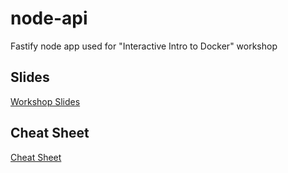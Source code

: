 # node-api

Fastify node app used for "Interactive Intro to Docker" workshop

## Slides

[Workshop Slides](https://docs.google.com/presentation/d/1qU_pTWkxLdZ2kfkvAEgsNpQuvFChlzTGO17k5QTDX7U/edit?usp=sharing)

## Cheat Sheet

[Cheat Sheet](https://docs.google.com/document/d/1PazHULdCCTDTop2qqZF5P7KYaX0tzdAPpXnb6ca_8nQ/edit?usp=sharing)
